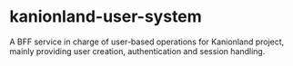 # kanionland-user-system
A BFF service in charge of user-based operations for Kanionland project, mainly providing user creation, authentication and session handling.
